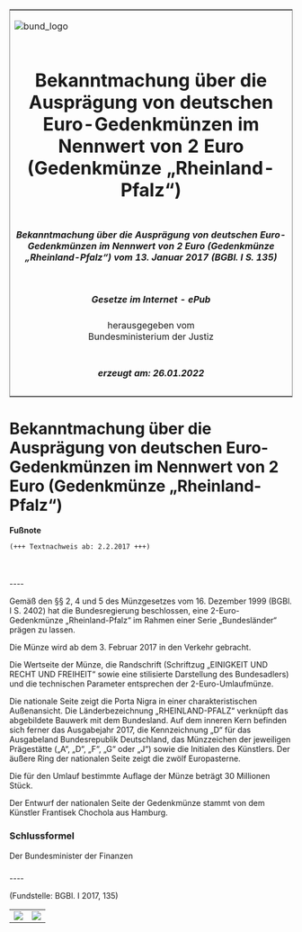 <span id="DECKBLATT.html"></span>

<table border="0" frame="border" width="100%">

<tr valign="top">

<td align="left">

![bund\_logo](BfJ_2021_Web_de_de.gif)

</td>

<td align="right">

 

</td>

</tr>

<tr align="center" valign="middle">

<td colspan="2">

# Bekanntmachung über die Ausprägung von deutschen Euro-Gedenkmünzen im Nennwert von 2 Euro (Gedenkmünze „Rheinland-Pfalz“)

</td>

</tr>

<tr align="center" valign="middle">

<td colspan="2">

##### Bekanntmachung über die Ausprägung von deutschen Euro-Gedenkmünzen im Nennwert von 2 Euro (Gedenkmünze „Rheinland-Pfalz“) vom 13. Januar 2017 (BGBl. I S. 135)

</td>

</tr>

<tr align="center" valign="middle">

<td colspan="2">

  
  

##### Gesetze im Internet - ePub  
  
herausgegeben vom  
Bundesministerium der Justiz

</td>

</tr>

<tr align="center" valign="bottom">

<td colspan="2">

  
  

##### erzeugt am: 26.01.2022

</td>

</tr>

</table>

<span id="BJNR013500017.html"></span>

# Bekanntmachung über die Ausprägung von deutschen Euro-Gedenkmünzen im Nennwert von 2 Euro (Gedenkmünze „Rheinland-Pfalz“)

<div>

  
**Fußnote**

<div class="jnhtml">

<div>

<div class="jurAbsatz">

  

``` 
(+++ Textnachweis ab: 2.2.2017 +++)

 
```

</div>

</div>

</div>

</div>

<span id="BJNR013500017BJNE000100000.html"></span>

###   
\----

<div>

<div class="jnhtml">

<div>

<div class="jurAbsatz">

Gemäß den §§ 2, 4 und 5 des Münzgesetzes vom 16. Dezember 1999 (BGBl. I
S. 2402) hat die Bundesregierung beschlossen, eine 2-Euro-Gedenkmünze
„Rheinland-Pfalz“ im Rahmen einer Serie „Bundesländer“ prägen zu
lassen.

</div>

<div class="jurAbsatz">

Die Münze wird ab dem 3. Februar 2017 in den Verkehr gebracht.

</div>

<div class="jurAbsatz">

Die Wertseite der Münze, die Randschrift (Schriftzug „EINIGKEIT UND
RECHT UND FREIHEIT“ sowie eine stilisierte Darstellung des Bundesadlers)
und die technischen Parameter entsprechen der 2-Euro-Umlaufmünze.

</div>

<div class="jurAbsatz">

Die nationale Seite zeigt die Porta Nigra in einer charakteristischen
Außenansicht. Die Länderbezeichnung „RHEINLAND-PFALZ“ verknüpft das
abgebildete Bauwerk mit dem Bundesland. Auf dem inneren Kern befinden
sich ferner das Ausgabejahr 2017, die Kennzeichnung „D“ für das
Ausgabeland Bundesrepublik Deutschland, das Münzzeichen der jeweiligen
Prägestätte („A“, „D“, „F“, „G“ oder „J“) sowie die Initialen des
Künstlers. Der äußere Ring der nationalen Seite zeigt die zwölf
Europasterne.

</div>

<div class="jurAbsatz">

Die für den Umlauf bestimmte Auflage der Münze beträgt 30 Millionen
Stück.

</div>

<div class="jurAbsatz">

Der Entwurf der nationalen Seite der Gedenkmünze stammt von dem Künstler
Frantisek Chochola aus Hamburg.

</div>

</div>

</div>

</div>

<span id="BJNR013500017BJNE000200000.html"></span>

### Schlussformel  

<div>

<div class="jnhtml">

<div>

<div class="jurAbsatz">

<span class="SP">Der Bundesminister der Finanzen</span>

</div>

</div>

</div>

</div>

<span id="BJNR013500017BJNE000300000.html"></span>

###   
\----

<div>

<div class="jnhtml">

<div>

<div class="jurAbsatz">

<div class="kommentar_Fundstelle">

(Fundstelle: BGBl. I 2017, 135)

</div>

</div>

  

|                                   |                                   |
| :-------------------------------: | :-------------------------------: |
| ![](bgbl1_2017_j0135-1_0010.jpeg) | ![](bgbl1_2017_j0135-1_0020.jpeg) |

</div>

</div>

</div>
